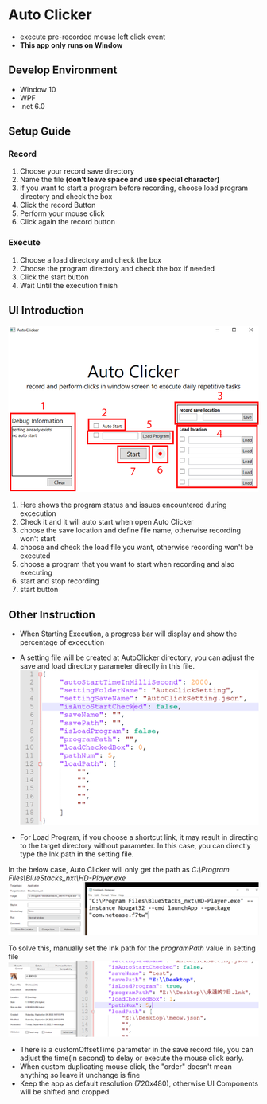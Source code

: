 # Auto Clicker
* execute pre-recorded mouse left click event
* **This app only runs on Window**

## Develop Environment
* Window 10
* WPF
* .net 6.0

## Setup Guide
### Record
1. Choose your record save directory
2. Name the file **(don't leave space and use special character)**
3. if you want to start a program before recording, choose load program directory and check the box
4. Click the record Button
5. Perform your mouse click
6. Click again the record button

### Execute
1. Choose a load directory and check the box
2. Choose the program directory and check the box if needed
3. Click the start button
4. Wait Until the execution finish

## UI Introduction
![Instruction](https://github.com/Shellcial/AutoClicker/blob/main/README_Images/Instruction.png)
1. Here shows the program status and issues encountered during excecution
2. Check it and it will auto start when open Auto Clicker
3. choose the save location and define file name, otherwise recording won't start
4. choose and check the load file you want, otherwise recording won't be executed
5. choose a program that you want to start when recording and also executing
6. start and stop recording
7. start button

## Other Instruction
- When Starting Execution, a progress bar will display and show the percentage of excecution
- A setting file will be created at AutoClicker directory, you can adjust the save and load directory parameter directly in this file.
![AutoClickSetting](https://github.com/Shellcial/AutoClicker/blob/main/README_Images/AutoClickSetting.PNG)

- For Load Program, if you choose a shortcut link, it may result in directing to the target directory without parameter. In this case, you can directly type the lnk path in the setting file.

In the below case, Auto Clicker will only get the path as *C:\Program Files\BlueStacks_nxt\HD-Player.exe*
![lnk_1](https://github.com/Shellcial/AutoClicker/blob/main/README_Images/lnk_1.PNG)

To solve this, manually set the lnk path for the *programPath* value in setting file
![lnk_2](https://github.com/Shellcial/AutoClicker/blob/main/README_Images/lnk_2.PNG)

- There is a customOffsetTime parameter in the save record file, you can adjust the time(in second) to delay or execute the mouse click early.
- When custom duplicating mouse click, the "order" doesn't mean anything so leave it unchange is fine
- Keep the app as default resolution (720x480), otherwise UI Components will be shifted and cropped
